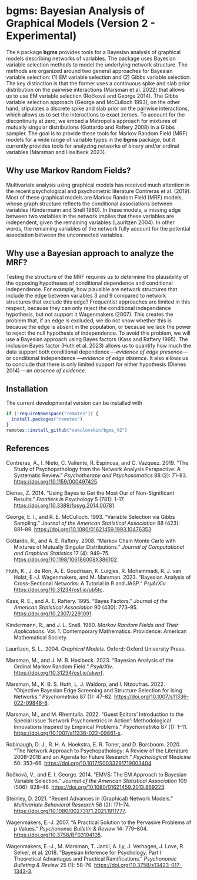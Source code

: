 # bgms: Bayesian Analysis of Graphical Models (Version 2 - Experimental) 

The `R` package <strong>bgms</strong> provides tools for a Bayesian
analysis of graphical models describing networks of variables. The
package uses Bayesian variable selection methods to model the underlying
network structure. The methods are organized around two general
approaches for Bayesian variable selection: (1) EM variable selection
and (2) Gibbs variable selection. The key distinction is that the former
uses a continuous spike and slab prior distribution on the pairwise
interactions (Marsman et al. 2022) that allows us to use EM variable
selection (Ročková and George 2014). The Gibbs variable selection
approach (George and McCulloch 1993), on the other hand, stipulates a
discrete spike and slab prior on the pairwise interactions, which allows
us to set the interactions to exact zeroes. To account for the
discontinuity at zero, we embed a Metropolis approach for mixtures of
mutually singular distributions (Gottardo and Raftery 2008) in a Gibbs
sampler. The goal is to provide these tools for Markov Random Field
(MRF) models for a wide range of variable types in the
<strong>bgms</strong> package, but it currently provides tools for
analyzing networks of binary and/or ordinal variables (Marsman and
Haslbeck 2023).

## Why use Markov Random Fields?

Multivariate analysis using graphical models has received much attention
in the recent psychological and psychometric literature Contreras et al.
(2019). Most of these graphical models are Markov Random Field (MRF)
models, whose graph structure reflects the conditional associations
between variables (Kindermann and Snell 1980). In these models, a
missing edge between two variables in the network implies that these
variables are independent, given the remaining variables (Lauritzen
2004). In other words, the remaining variables of the network fully
account for the potential association between the unconnected variables.

## Why use a Bayesian approach to analyze the MRF?

Testing the structure of the MRF requires us to determine the
plausibility of the opposing hypotheses of conditional dependence and
conditional independence. For example, how plausible are network
structures that include the edge between variables 3 and 9 compared to
network structures that exclude this edge? Frequentist approaches are
limited in this respect, because they can only reject the conditional
independence hypothesis, but not support it Wagenmakers (2007). This
creates the problem that, if an edge is excluded, we do not know whether
this is because the edge is absent in the population, or because we lack
the power to reject the null hypothesis of independence. To avoid this
problem, we will use a Bayesian approach using Bayes factors (Kass and
Raftery 1995). The inclusion Bayes factor (Huth et al. 2023) allows us
to quantify how much the data support both conditional dependence
—<em>evidence of edge presence</em>— or conditional independence
—<em>evidence of edge absence</em>. It also allows us to conclude that
there is only limited support for either hypothesis (Dienes 2014) —an
<em>absence of evidence</em>.

## Installation

The current developmental version can be installed with

``` r
if (!requireNamespace("remotes")) { 
  install.packages("remotes")   
}   
remotes::install_github("sekulovskin/bgms_V2")
```

## References

<div id="refs" class="references csl-bib-body hanging-indent">

<div id="ref-ContrerasEtAl_2019" class="csl-entry">

Contreras, A., I. Nieto, C. Valiente, R. Espinosa, and C. Vazquez. 2019.
“The Study of Psychopathology from the Network Analysis Perspective: A
Systematic Review.” *Psychotherapy and Psychosomatics* 88 (2): 71–83.
<https://doi.org/10.1159/000497425>.

</div>

<div id="ref-Dienes_2014" class="csl-entry">

Dienes, Z. 2014. “Using Bayes to Get the Most Our of Non-Significant
Results.” *Frontiers in Psychology* 5 (781): 1–17.
<https://doi.org/10.3389/fpsyg.2014.00781>.

</div>

<div id="ref-GeorgeMcCulloch_1993" class="csl-entry">

George, E. I., and R. E. McCulloch. 1993. “Variable Selection via Gibbs
Sampling.” *Journal of the American Statistical Association* 88 (423):
881–89. <https://doi.org/10.1080/01621459.1993.10476353>.

</div>

<div id="ref-GottardoRaftery_2008" class="csl-entry">

Gottardo, R., and A. E. Raftery. 2008. “Markov Chain Monte Carlo with
Mixtures of Mutually Singular Distributions.” *Journal of Computational
and Graphical Statistics* 17 (4): 949–75.
<https://doi.org/10.1198/106186008X386102>.

</div>

<div id="ref-HuthEtAl_2023_intro" class="csl-entry">

Huth, K., J. de Ron, A. E. Goudriaan, K. Luigjes, R. Mohammadi, R. J.
van Holst, E.-J. Wagenmakers, and M. Marsman. 2023. “Bayesian Analysis
of Cross-Sectional Networks: A Tutorial in R and JASP.” *PsyArXiv*.
<https://doi.org/10.31234/osf.io/ub5tc>.

</div>

<div id="ref-KassRaftery_1995" class="csl-entry">

Kass, R. E., and A. E. Raftery. 1995. “Bayes Factors.” *Journal of the
American Statistical Association* 90 (430): 773–95.
<https://doi.org/10.2307/2291091>.

</div>

<div id="ref-KindermannSnell1980" class="csl-entry">

Kindermann, R., and J. L. Snell. 1980. *Markov Random Fields and Their
Applications*. Vol. 1. Contemporary Mathematics. Providence: American
Mathematical Society.

</div>

<div id="ref-Lauritzen2004" class="csl-entry">

Lauritzen, S. L.. 2004. *Graphical Models*. Oxford: Oxford University
Press.

</div>

<div id="ref-MarsmanHaslbeck_2023_OrdinalMRF" class="csl-entry">

Marsman, M., and J. M. B. Haslbeck. 2023. “Bayesian Analysis of the
Ordinal Markov Random Field.” *PsyArXiv*.
<https://doi.org/10.31234/osf.io/ukwrf>.

</div>

<div id="ref-MarsmanEtAl_2022_objective" class="csl-entry">

Marsman, M., K. B. S. Huth, L. J. Waldorp, and I. Ntzoufras. 2022.
“Objective Bayesian Edge Screening and Structure Selection for Ising
Networks.” *Psychometrika* 87 (1): 47–82.
<https://doi.org/10.1007/s11336-022-09848-8>.

</div>

<div id="ref-MarsmanRhemtulla_2022_SIintro" class="csl-entry">

Marsman, M., and M. Rhemtulla. 2022. “Guest Editors’ Introduction to the
Special Issue ‘Network Psychometrics in Action’: Methodological
Innovations Inspired by Empirical Problems.” *Psychometrika* 87 (1):
1–11. <https://doi.org/10.1007/s11336-022-09861-x>.

</div>

<div id="ref-RobinaughEtAl_2020" class="csl-entry">

Robinaugh, D. J., R. H. A. Hoekstra, E. R. Toner, and D. Borsboom. 2020.
“The Network Approach to Psychopathology: A Review of the Literature
2008–2018 and an Agenda for Future Research.” *Psychological Medicine*
50: 353–66. <https://doi.org/10.1017/S0033291719003404>.

</div>

<div id="ref-RockovaGeorge_2014" class="csl-entry">

Ročková, V., and E. I. George. 2014. “EMVS: The EM Approach to Bayesian
Variable Selection.” *Journal of the American Statistical Association*
109 (506): 828–46. <https://doi.org/10.1080/01621459.2013.869223>.

</div>

<div id="ref-Steinley_2021_SIintro" class="csl-entry">

Steinley, D. 2021. “Recent Advances in (Graphical) Network Models.”
*Multivariate Behavioral Research* 56 (2): 171–74.
<https://doi.org/10.1080/00273171.2021.1911777>.

</div>

<div id="ref-Wagenmakers_2007" class="csl-entry">

Wagenmakers, E.-J. 2007. “A Practical Solution to the Pervasive Problems
of p Values.” *Psychonomic Bulletin & Review* 14: 779–804.
<https://doi.org/10.3758/BF03194105>.

</div>

<div id="ref-WagenmakersEtAl_2018_BIP1" class="csl-entry">

Wagenmakers, E.-J., M. Marsman, T. Jamil, A. Ly, J. Verhagen, J. Love,
R. Selker, et al. 2018. “Bayesian Inference for Psychology. Part I:
Theoretical Advantages and Practical Ramifications.” *Psychonomic
Bulleting & Review* 25 (1): 58–76.
<https://doi.org/10.3758/s13423-017-1343-3>.

</div>

</div>
